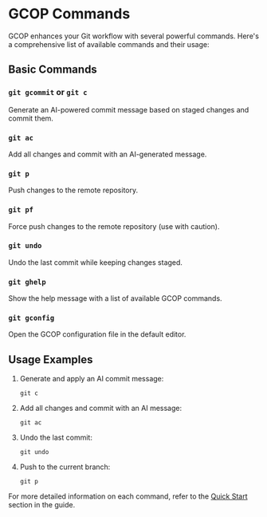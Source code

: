 # GCOP Commands

GCOP enhances your Git workflow with several powerful commands. Here's a comprehensive list of available commands and their usage:

## Basic Commands

### `git gcommit` or `git c`

Generate an AI-powered commit message based on staged changes and commit them.

### `git ac`

Add all changes and commit with an AI-generated message.

### `git p`

Push changes to the remote repository.

### `git pf`

Force push changes to the remote repository (use with caution).

### `git undo`

Undo the last commit while keeping changes staged.

### `git ghelp`

Show the help message with a list of available GCOP commands.

### `git gconfig`

Open the GCOP configuration file in the default editor.

## Usage Examples

1. Generate and apply an AI commit message:
   ```
   git c
   ```

2. Add all changes and commit with an AI message:
   ```
   git ac
   ```

3. Undo the last commit:
   ```
   git undo
   ```

4. Push to the current branch:
   ```
   git p
   ```

For more detailed information on each command, refer to the [Quick Start](/guide/quick-start.md) section in the guide.